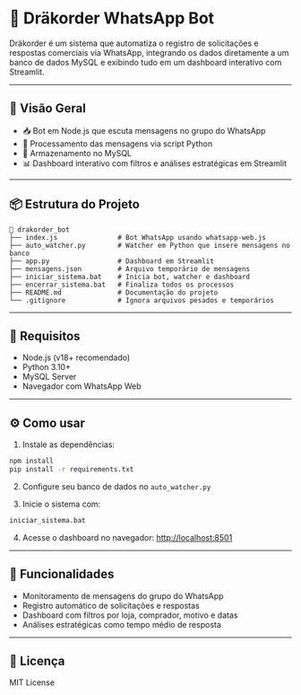 # 🐉 Dräkorder WhatsApp Bot

Dräkorder é um sistema que automatiza o registro de solicitações e respostas comerciais via WhatsApp, integrando os dados diretamente a um banco de dados MySQL e exibindo tudo em um dashboard interativo com Streamlit.

---

## 🚀 Visão Geral

- 📥 Bot em Node.js que escuta mensagens no grupo do WhatsApp
- 🧠 Processamento das mensagens via script Python
- 💾 Armazenamento no MySQL
- 📊 Dashboard interativo com filtros e análises estratégicas em Streamlit

---

## 📦 Estrutura do Projeto

```
📁 drakorder_bot
├── index.js               # Bot WhatsApp usando whatsapp-web.js
├── auto_watcher.py        # Watcher em Python que insere mensagens no banco
├── app.py                 # Dashboard em Streamlit
├── mensagens.json         # Arquivo temporário de mensagens
├── iniciar_sistema.bat    # Inicia bot, watcher e dashboard
├── encerrar_sistema.bat   # Finaliza todos os processos
├── README.md              # Documentação do projeto
└── .gitignore             # Ignora arquivos pesados e temporários
```

---

## 🧰 Requisitos

- Node.js (v18+ recomendado)
- Python 3.10+
- MySQL Server
- Navegador com WhatsApp Web

---

## ⚙️ Como usar

1. Instale as dependências:

```bash
npm install
pip install -r requirements.txt
```

2. Configure seu banco de dados no `auto_watcher.py`

3. Inicie o sistema com:

```bash
iniciar_sistema.bat
```

4. Acesse o dashboard no navegador: [http://localhost:8501](http://localhost:8501)

---

## 🧪 Funcionalidades

- Monitoramento de mensagens do grupo do WhatsApp
- Registro automático de solicitações e respostas
- Dashboard com filtros por loja, comprador, motivo e datas
- Análises estratégicas como tempo médio de resposta

---

## 📌 Licença

MIT License